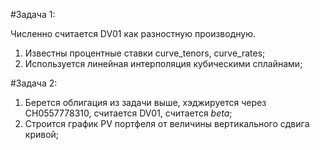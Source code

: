 #Задача 1:

Численно считается DV01  как разностную производную.

1. Известны процентные ставки curve_tenors, curve_rates;
2. Используется линейная интерполяция кубическими сплайнами;

#Задача 2:

1. Берется облигация из задачи выше, хэджируется через CH0557778310, считается DV01, считается $beta$;
2. Строится график  PV  портфеля от величины вертикального сдвига кривой;
